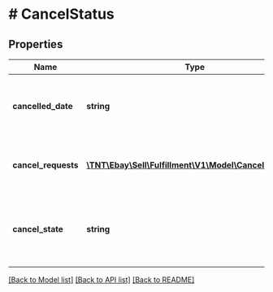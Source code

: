 # # CancelStatus

## Properties

Name | Type | Description | Notes
------------ | ------------- | ------------- | -------------
**cancelled_date** | **string** | The date and time the order was cancelled, if applicable. This timestamp is in ISO 8601 format, which uses the 24-hour Universal Coordinated Time (UTC) clock. &lt;br /&gt;&lt;br /&gt;&lt;b&gt;Format:&lt;/b&gt; &lt;code&gt;[YYYY]-[MM]-[DD]T[hh]:[mm]:[ss].[sss]Z&lt;/code&gt; &lt;br /&gt;&lt;b&gt;Example:&lt;/b&gt; &lt;code&gt;2015-08-04T19:09:02.768Z&lt;/code&gt; | [optional]
**cancel_requests** | [**\TNT\Ebay\Sell\Fulfillment\V1\Model\CancelRequest[]**](CancelRequest.md) | This array contains details of one or more buyer requests to cancel the order. &lt;br /&gt;&lt;br /&gt;&lt;b&gt;For the getOrders call:&lt;/b&gt;  This array is returned but is always empty.&lt;br /&gt;&lt;b&gt;For the getOrder call:&lt;/b&gt; This array is returned fully populated with information about any cancellation requests. | [optional]
**cancel_state** | **string** | The state of the order with regard to cancellation. This field is always returned, and if there are no cancellation requests, a value of &lt;code&gt;NONE_REQUESTED&lt;/code&gt; is returned.  For implementation help, refer to &lt;a href&#x3D;&#39;https://developer.ebay.com/api-docs/sell/fulfillment/types/sel:CancelStateEnum&#39;&gt;eBay API documentation&lt;/a&gt; | [optional]

[[Back to Model list]](../../README.md#models) [[Back to API list]](../../README.md#endpoints) [[Back to README]](../../README.md)
